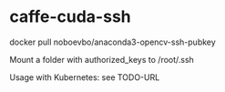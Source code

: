 # caffe-cuda-ssh

docker pull noboevbo/anaconda3-opencv-ssh-pubkey

Mount a folder with authorized_keys to /root/.ssh

Usage with Kubernetes: see TODO-URL